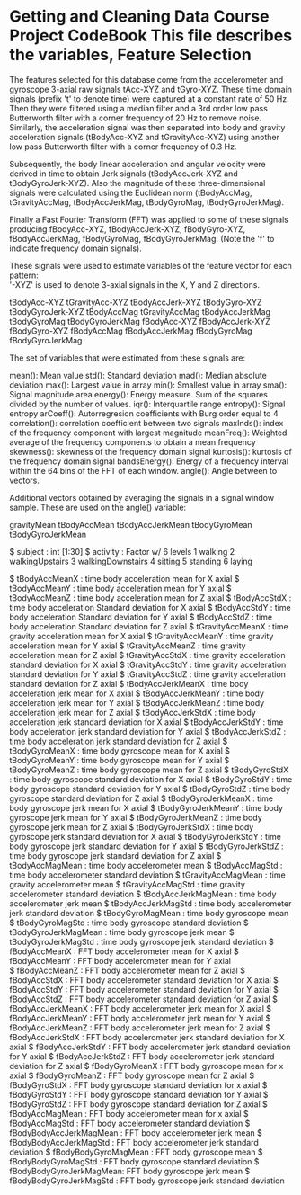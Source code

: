 Getting and Cleaning Data Course Project CodeBook
This file describes the variables, 
Feature Selection 
=================

The features selected for this database come from the accelerometer and gyroscope 3-axial raw signals tAcc-XYZ and tGyro-XYZ. These time domain signals (prefix 't' to denote time) were captured at a constant rate of 50 Hz. Then they were filtered using a median filter and a 3rd order low pass Butterworth filter with a corner frequency of 20 Hz to remove noise. Similarly, the acceleration signal was then separated into body and gravity acceleration signals (tBodyAcc-XYZ and tGravityAcc-XYZ) using another low pass Butterworth filter with a corner frequency of 0.3 Hz. 

Subsequently, the body linear acceleration and angular velocity were derived in time to obtain Jerk signals (tBodyAccJerk-XYZ and tBodyGyroJerk-XYZ). Also the magnitude of these three-dimensional signals were calculated using the Euclidean norm (tBodyAccMag, tGravityAccMag, tBodyAccJerkMag, tBodyGyroMag, tBodyGyroJerkMag). 

Finally a Fast Fourier Transform (FFT) was applied to some of these signals producing fBodyAcc-XYZ, fBodyAccJerk-XYZ, fBodyGyro-XYZ, fBodyAccJerkMag, fBodyGyroMag, fBodyGyroJerkMag. (Note the 'f' to indicate frequency domain signals). 

These signals were used to estimate variables of the feature vector for each pattern:  
'-XYZ' is used to denote 3-axial signals in the X, Y and Z directions.

tBodyAcc-XYZ
tGravityAcc-XYZ
tBodyAccJerk-XYZ
tBodyGyro-XYZ
tBodyGyroJerk-XYZ
tBodyAccMag
tGravityAccMag
tBodyAccJerkMag
tBodyGyroMag
tBodyGyroJerkMag
fBodyAcc-XYZ
fBodyAccJerk-XYZ
fBodyGyro-XYZ
fBodyAccMag
fBodyAccJerkMag
fBodyGyroMag
fBodyGyroJerkMag

The set of variables that were estimated from these signals are: 

mean(): Mean value
std(): Standard deviation
mad(): Median absolute deviation 
max(): Largest value in array
min(): Smallest value in array
sma(): Signal magnitude area
energy(): Energy measure. Sum of the squares divided by the number of values. 
iqr(): Interquartile range 
entropy(): Signal entropy
arCoeff(): Autorregresion coefficients with Burg order equal to 4
correlation(): correlation coefficient between two signals
maxInds(): index of the frequency component with largest magnitude
meanFreq(): Weighted average of the frequency components to obtain a mean frequency
skewness(): skewness of the frequency domain signal 
kurtosis(): kurtosis of the frequency domain signal 
bandsEnergy(): Energy of a frequency interval within the 64 bins of the FFT of each window.
angle(): Angle between to vectors.

Additional vectors obtained by averaging the signals in a signal window sample. These are used on the angle() variable:

gravityMean
tBodyAccMean
tBodyAccJerkMean
tBodyGyroMean
tBodyGyroJerkMean


 $ subject                 : int  [1:30] 
 $ activity                : Factor w/ 6 levels 
                            1 walking
                            2 walkingUpstairs
                            3 walkingDownstairs
                            4 sitting
                            5 standing
                            6 laying

 $ tBodyAccMeanX           :  time body acceleration mean for X axial
 $ tBodyAccMeanY           :  time body acceleration mean for Y axial
 $ tBodyAccMeanZ           :  time body acceleration mean for Z axial
 $ tBodyAccStdX            :  time body acceleration Standard deviation for X axial
 $ tBodyAccStdY            :  time body acceleration Standard deviation for Y axial
 $ tBodyAccStdZ            :  time body acceleration Standard deviation for Z axial
 $ tGravityAccMeanX        :  time gravity acceleration mean for X axial
 $ tGravityAccMeanY        :  time gravity acceleration mean for Y axial
 $ tGravityAccMeanZ        :  time gravity acceleration mean for Z axial
 $ tGravityAccStdX         :  time gravity acceleration standard deviation for X axial
 $ tGravityAccStdY         :  time gravity acceleration standard deviation for Y axial
 $ tGravityAccStdZ         :  time gravity acceleration standard deviation for Z axial
 $ tBodyAccJerkMeanX       :  time body acceleration jerk mean for X axial
 $ tBodyAccJerkMeanY       :  time body acceleration jerk mean for Y axial
 $ tBodyAccJerkMeanZ       :  time body acceleration jerk mean for Z axial
 $ tBodyAccJerkStdX        :  time body acceleration jerk standard deviation for X axial
 $ tBodyAccJerkStdY        :  time body acceleration jerk standard deviation for Y axial
 $ tBodyAccJerkStdZ        :  time body acceleration jerk standard deviation for Z axial
 $ tBodyGyroMeanX          :  time body gyroscope mean for X axial
 $ tBodyGyroMeanY          :  time body gyroscope mean for Y axial
 $ tBodyGyroMeanZ          :  time body gyroscope mean for Z axial
 $ tBodyGyroStdX           :  time body gyroscope standard deviation for X axial
 $ tBodyGyroStdY           :  time body gyroscope standard deviation for Y axial
 $ tBodyGyroStdZ           :  time body gyroscope standard deviation for Z axial
 $ tBodyGyroJerkMeanX      :  time body gyroscope jerk mean for X axial
 $ tBodyGyroJerkMeanY      :  time body gyroscope jerk mean for Y axial
 $ tBodyGyroJerkMeanZ      :  time body gyroscope jerk mean for Z axial
 $ tBodyGyroJerkStdX       :  time body gyroscope jerk standard deviation for X axial
 $ tBodyGyroJerkStdY       :  time body gyroscope jerk standard deviation for Y axial
 $ tBodyGyroJerkStdZ       :  time body gyroscope jerk standard deviation for Z axial
 $ tBodyAccMagMean         :  time body accelerometer mean 
 $ tBodyAccMagStd          :  time body accelerometer standard deviation
 $ tGravityAccMagMean      :  time gravity accelerometer mean
 $ tGravityAccMagStd       :  time gravity accelerometer standard deviation 
 $ tBodyAccJerkMagMean     :  time body accelerometer jerk mean
 $ tBodyAccJerkMagStd      :  time body accelerometer jerk standard deviation 
 $ tBodyGyroMagMean        :  time body gyroscope mean 
 $ tBodyGyroMagStd         :  time body gyroscope standard deviation 
 $ tBodyGyroJerkMagMean    :  time body gyroscope jerk mean 
 $ tBodyGyroJerkMagStd     :  time body gyroscope jerk standard deviation 
 $ fBodyAccMeanX           :  FFT body accelerometer mean for X axial
 $ fBodyAccMeanY           :  FFT body accelerometer mean for Y axial   
 $ fBodyAccMeanZ           :  FFT body accelerometer mean for Z axial
 $ fBodyAccStdX            :  FFT body accelerometer standard deviation for X axial
 $ fBodyAccStdY            :  FFT body accelerometer standard deviation for Y axial
 $ fBodyAccStdZ            :  FFT body accelerometer standard deviation for Z axial
 $ fBodyAccJerkMeanX       :  FFT body accelerometer jerk mean for X axial
 $ fBodyAccJerkMeanY       :  FFT body accelerometer jerk mean for Y axial
 $ fBodyAccJerkMeanZ       :  FFT body accelerometer jerk mean for Z axial
 $ fBodyAccJerkStdX        :  FFT body accelerometer jerk standard deviation for X axial
 $ fBodyAccJerkStdY        :  FFT body accelerometer jerk standard deviation for Y axial
 $ fBodyAccJerkStdZ        :  FFT body accelerometer jerk standard deviation for Z axial
 $ fBodyGyroMeanX          :  FFT body gyroscope mean for x axial
 $ fBodyGyroMeanZ          :  FFT body gyroscope mean for Z axial
 $ fBodyGyroStdX           :  FFT body gyroscope standard deviation for x axial
 $ fBodyGyroStdY           :  FFT body gyroscope standard deviation for Y axial
 $ fBodyGyroStdZ           :  FFT body gyroscope standard deviation for Z axial
 $ fBodyAccMagMean         :  FFT body accelerometer mean for x axial
 $ fBodyAccMagStd          :  FFT body accelerometer standard deviation 
 $ fBodyBodyAccJerkMagMean :  FFT body accelerometer jerk mean 
 $ fBodyBodyAccJerkMagStd  :  FFT body accelerometer jerk standard deviation 
 $ fBodyBodyGyroMagMean    :  FFT body gyroscope mean
 $ fBodyBodyGyroMagStd     :  FFT body gyroscope standard deviation 
 $ fBodyBodyGyroJerkMagMean:  FFT body gyroscope jerk mean
 $ fBodyBodyGyroJerkMagStd :  FFT body gyroscope jerk standard deviation 
 
